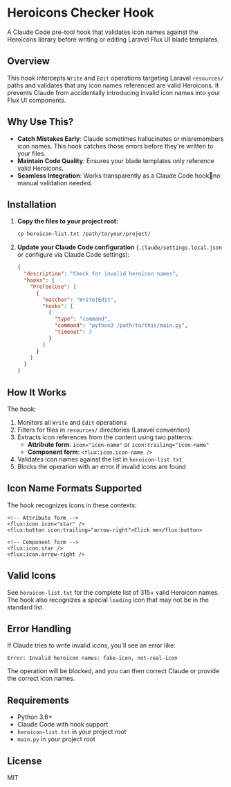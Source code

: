 # Heroicons Checker Hook

A Claude Code pre-tool hook that validates icon names against the Heroicons library before writing or editing Laravel Flux UI blade templates.

## Overview

This hook intercepts `Write` and `Edit` operations targeting Laravel `resources/` paths and validates that any icon names referenced are valid Heroicons. It prevents Claude from accidentally introducing invalid icon names into your Flux UI components.

## Why Use This?

- **Catch Mistakes Early**: Claude sometimes hallucinates or misremembers icon names. This hook catches those errors before they're written to your files.
- **Maintain Code Quality**: Ensures your blade templates only reference valid Heroicons.
- **Seamless Integration**: Works transparently as a Claude Code hookno manual validation needed.

## Installation

1. **Copy the files to your project root:**
   ```bash
   cp heroicon-list.txt /path/to/your/project/
   ```

2. **Update your Claude Code configuration** (`.claude/settings.local.json` or configure via Claude Code settings):
   ```json
   {
     "description": "Check for invalid heroicon names",
     "hooks": {
       "PreToolUse": [
         {
           "matcher": "Write|Edit",
           "hooks": [
             {
               "type": "command",
               "command": "python3 /path/to/this/main.py",
               "timeout": 3
             }
           ]
         }
       ]
     }
   }
   ```

## How It Works

The hook:

1. Monitors all `Write` and `Edit` operations
2. Filters for files in `resources/` directories (Laravel convention)
3. Extracts icon references from the content using two patterns:
   - **Attribute form**: `icon="icon-name"` or `icon:trailing="icon-name"`
   - **Component form**: `<flux:icon.icon-name />`
4. Validates icon names against the list in `heroicon-list.txt`
5. Blocks the operation with an error if invalid icons are found

## Icon Name Formats Supported

The hook recognizes icons in these contexts:

```blade
<!-- Attribute form -->
<flux:icon icon="star" />
<flux:button icon:trailing="arrow-right">Click me</flux:button>

<!-- Component form -->
<flux:icon.star />
<flux:icon.arrow-right />
```

## Valid Icons

See `heroicon-list.txt` for the complete list of 315+ valid Heroicon names. The hook also recognizes a special `loading` icon that may not be in the standard list.

## Error Handling

If Claude tries to write invalid icons, you'll see an error like:

```
Error: Invalid heroicon names: fake-icon, not-real-icon
```

The operation will be blocked, and you can then correct Claude or provide the correct icon names.

## Requirements

- Python 3.6+
- Claude Code with hook support
- `heroicon-list.txt` in your project root
- `main.py` in your project root

## License

MIT

